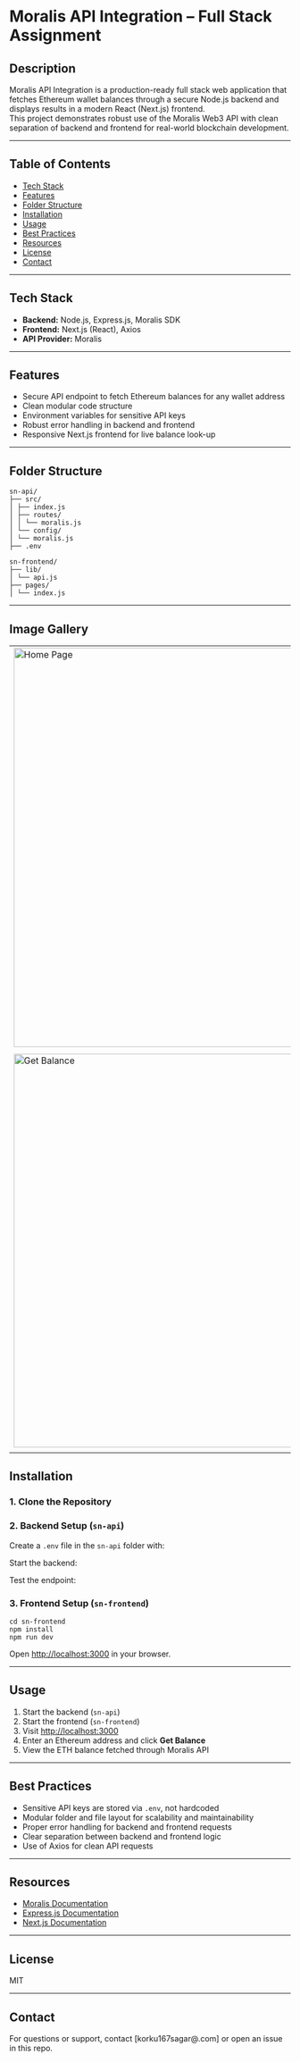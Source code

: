 # Moralis API Integration – Full Stack Assignment

## Description

Moralis API Integration is a production-ready full stack web application that fetches Ethereum wallet balances through a secure Node.js backend and displays results in a modern React (Next.js) frontend.  
This project demonstrates robust use of the Moralis Web3 API with clean separation of backend and frontend for real-world blockchain development.

---

## Table of Contents

- [Tech Stack](#tech-stack)
- [Features](#features)
- [Folder Structure](#folder-structure)
- [Installation](#installation)
- [Usage](#usage)
- [Best Practices](#best-practices)
- [Resources](#resources)
- [License](#license)
- [Contact](#contact)

---

## Tech Stack

- **Backend:** Node.js, Express.js, Moralis SDK
- **Frontend:** Next.js (React), Axios
- **API Provider:** Moralis

---

## Features

- Secure API endpoint to fetch Ethereum balances for any wallet address
- Clean modular code structure
- Environment variables for sensitive API keys
- Robust error handling in backend and frontend
- Responsive Next.js frontend for live balance look-up

---

## Folder Structure

```
sn-api/
├── src/
│ ├── index.js
│ ├── routes/
│ │ └── moralis.js
│ └── config/
│ └── moralis.js
├── .env

sn-frontend/
├── lib/
│ └── api.js
├── pages/
│ └── index.js
```


---


## Image Gallery

<table>
  <tr>
    <td><img width="1440" height="715" alt="Home Page" src="https://github.com/user-attachments/assets/5c3224e5-83ab-44c8-9b97-0eabde03a278" />

</td>
    <td><img width="1440" height="717" alt="Provide Address " src="https://github.com/user-attachments/assets/6bb9d988-ae87-4f4e-8a91-90bac91e9074" />
</td>
  </tr>
  <tr>
    <td><img width="1439" height="705" alt="Get Balance" src="https://github.com/user-attachments/assets/72cab48c-d92f-427d-990b-ee990afdad2b" />
</td>
    <td><img width="1439" height="715" alt="Backend Console" src="https://github.com/user-attachments/assets/fc12548a-b8eb-460e-adcd-f1bf4db65ac9" />
</td>
  </tr>
</table>

## Installation

### 1. Clone the Repository


### 2. Backend Setup (`sn-api`)


Create a `.env` file in the `sn-api` folder with:

Start the backend:

Test the endpoint:
### 3. Frontend Setup (`sn-frontend`)

```
cd sn-frontend
npm install
npm run dev
```

Open [http://localhost:3000](http://localhost:3000) in your browser.

---

## Usage

1. Start the backend (`sn-api`)
2. Start the frontend (`sn-frontend`)
3. Visit [http://localhost:3000](http://localhost:3000)
4. Enter an Ethereum address and click **Get Balance**
5. View the ETH balance fetched through Moralis API

---

## Best Practices

- Sensitive API keys are stored via `.env`, not hardcoded
- Modular folder and file layout for scalability and maintainability
- Proper error handling for backend and frontend requests
- Clear separation between backend and frontend logic
- Use of Axios for clean API requests

---

## Resources

- [Moralis Documentation](https://docs.moralis.io/)
- [Express.js Documentation](https://expressjs.com/)
- [Next.js Documentation](https://nextjs.org/docs)

---

## License

MIT

---

## Contact

For questions or support, contact [korku167sagar@.com] or open an issue in this repo.
